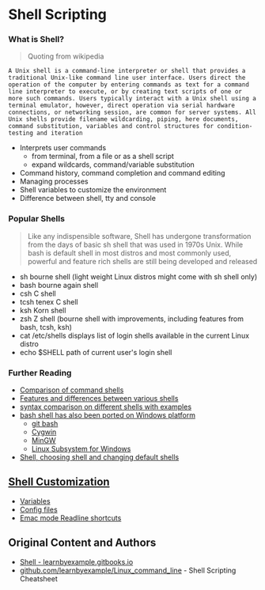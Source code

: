 # Shell Scripting


### What is Shell?

> Quoting from wikipedia

    A Unix shell is a command-line interpreter or shell that provides a traditional Unix-like command line user interface. Users direct the operation of the computer by entering commands as text for a command line interpreter to execute, or by creating text scripts of one or more such commands. Users typically interact with a Unix shell using a terminal emulator, however, direct operation via serial hardware connections, or networking session, are common for server systems. All Unix shells provide filename wildcarding, piping, here documents, command substitution, variables and control structures for condition-testing and iteration

- Interprets user commands
    - from terminal, from a file or as a shell script
    - expand wildcards, command/variable substitution
- Command history, command completion and command editing
- Managing processes
- Shell variables to customize the environment
- Difference between shell, tty and console


### Popular Shells

> Like any indispensible software, Shell has undergone transformation from the days of basic sh shell that was used in 1970s Unix. While bash is default shell in most distros and most commonly used, powerful and feature rich shells are still being developed and released

- sh bourne shell (light weight Linux distros might come with sh shell only)
- bash bourne again shell
- csh C shell
- tcsh tenex C shell
- ksh Korn shell
- zsh Z shell (bourne shell with improvements, including features from bash, tcsh, ksh)
- cat /etc/shells displays list of login shells available in the current Linux distro
- echo $SHELL path of current user's login shell


### Further Reading

- [Comparison of command shells](https://en.wikipedia.org/wiki/Comparison_of_command_shells)
- [Features and differences between various shells](http://www.faqs.org/faqs/unix-faq/shell/shell-differences/)
- [syntax comparison on different shells with examples](http://hyperpolyglot.org/unix-shells)
- [bash shell has also been ported on Windows platform]()
    - [git bash](https://git-for-windows.github.io/)
    - [Cygwin](https://www.cygwin.com/)
    - [MinGW](http://www.mingw.org/)
    - [Linux Subsystem for Windows](http://www.howtogeek.com/249966/how-to-install-and-use-the-linux-bash-shell-on-windows-10/)
- [Shell, choosing shell and changing default shells](https://wiki.ubuntu.com/ChangingShells)



 
## [Shell Customization](https://learnbyexample.gitbooks.io/linux-command-line/content/Shell_Customization.html)

- [Variables](https://learnbyexample.gitbooks.io/linux-command-line/content/Shell_Customization.html#variables)
- [Config files](https://learnbyexample.gitbooks.io/linux-command-line/content/Shell_Customization.html#config-files)
- [Emac mode Readline shortcuts](https://learnbyexample.gitbooks.io/linux-command-line/content/Shell_Customization.html#emac-mode-readline-shortcuts)



## Original Content and Authors

- [Shell - learnbyexample.gitbooks.io](https://learnbyexample.gitbooks.io/linux-command-line/content/Shell.html)
- [github.com/learnbyexample/Linux_command_line](https://github.com/learnbyexample/Linux_command_line/blob/master/Shell_Scripting.md) - Shell Scripting Cheatsheet